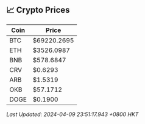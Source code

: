 ## 📈 Crypto Prices

| Coin | Price |
| ---- | ----- |
| BTC | $69220.2695 |
| ETH | $3526.0987 |
| BNB | $578.6847 |
| CRV | $0.6293 |
| ARB | $1.5319 |
| OKB | $57.1712 |
| DOGE | $0.1900 |

_Last Updated: 2024-04-09 23:51:17.943 +0800 HKT_